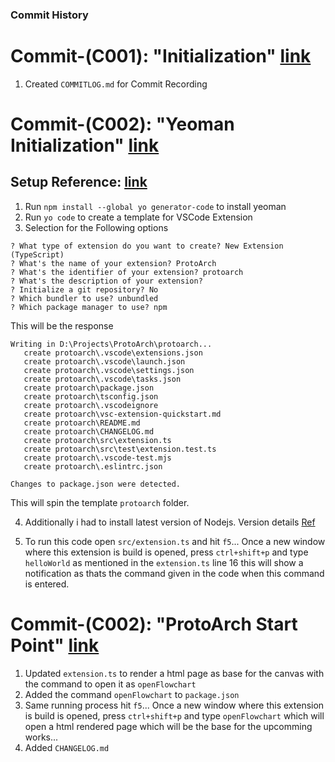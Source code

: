 ### Commit History

# Commit-(C001): "Initialization" [link](https://github.com/joabeliot/ProtoArch/tree/048337b67e19818e95a905f0f14b9b02ad9677b5)
1. Created `COMMITLOG.md` for Commit Recording

# Commit-(C002): "Yeoman Initialization" [link](https://github.com/joabeliot/ProtoArch/tree/f82db7deb2bb731a14439585e0cb6c0c4bd57529)
## Setup Reference: [link](https://code.visualstudio.com/api/get-started/your-first-extension)
1. Run `npm install --global yo generator-code` to install yeoman
2. Run `yo code` to create a template for VSCode Extension
3. Selection for the Following options
```shell
? What type of extension do you want to create? New Extension (TypeScript)
? What's the name of your extension? ProtoArch
? What's the identifier of your extension? protoarch
? What's the description of your extension? 
? Initialize a git repository? No       
? Which bundler to use? unbundled
? Which package manager to use? npm
```
This will be the response
```shell
Writing in D:\Projects\ProtoArch\protoarch...
   create protoarch\.vscode\extensions.json
   create protoarch\.vscode\launch.json    
   create protoarch\.vscode\settings.json
   create protoarch\.vscode\tasks.json
   create protoarch\package.json
   create protoarch\tsconfig.json
   create protoarch\.vscodeignore
   create protoarch\vsc-extension-quickstart.md
   create protoarch\README.md
   create protoarch\CHANGELOG.md
   create protoarch\src\extension.ts
   create protoarch\src\test\extension.test.ts
   create protoarch\.vscode-test.mjs
   create protoarch\.eslintrc.json

Changes to package.json were detected.
```

This will spin the template `protoarch` folder.

4. Additionally i had to install latest version of Nodejs. Version details [Ref](https://nodejs.org/en/download/package-manager/current)

5. To run this code open `src/extension.ts` and hit `f5`... Once a new window where this extension is build is opened, press `ctrl+shift+p` and type `helloWorld` as mentioned in the `extension.ts` line 16 this will show a notification as thats the command given in the code when this command is entered.

# Commit-(C002): "ProtoArch Start Point" [link](https://github.com/joabeliot/ProtoArch/tree/)

1. Updated `extension.ts` to render a html page as base for the canvas with the command to open it as `openFlowchart`
2. Added the command `openFlowchart` to `package.json`
3. Same running process  hit `f5`... Once a new window where this extension is build is opened, press `ctrl+shift+p` and type `openFlowchart` which will open a html rendered page which will be the base for the upcomming works...
4. Added `CHANGELOG.md`